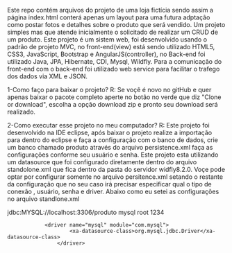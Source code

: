 Este repo contém arquivos do projeto de uma loja fictícia sendo assim a página index.html
conterá apenas um layout para uma futura adptação como postar fotos e detalhes sobre o produto
que será vendido. Um projeto simples mas que atende inicialmente o solicitado de realizar um CRUD de um produto.
Este projeto é um sistem web, foi desenvolvido usando o padrão de projeto MVC, no front-end(view) está sendo utilizado HTML5, CSS3, JavaScript,
Bootstrap e  AngularJS(controller), no Back-end foi utilizado Java, JPA, Hibernate, CDI, Mysql, Wildfly. Para a comunicação
do front-end com o back-end foi utilizado web service para facilitar o trafego dos dados via XML e JSON.

1-Como faço para baixar o projeto?
R: Se voçê é novo no gitHub e quer apenas baixar o pacote completo aperte no botão no verde que diz "Clone or download",
escolha a opção download zip e pronto seu download será realizado.

2-Como executar esse projeto no meu computador?
R: Este projeto foi desenvolvido na IDE eclipse, após baixar o projeto realize a importação para dentro do eclipse e faça a configuração 
com o banco de dados, crie um banco chamado produto através do arquivo persistence.xml faça as configurações conforme seu usuário
e senha. Este projeto esta utilizando um datasource que foi configurado diretamente dentro do arquivo standolone.xml que fica dentro
da pasta do servidor widfly8.2.0. Voçe pode optar por configurar somente no arquivo persitence.xml setando o restante da configuração 
que no seu caso irá precisar especificar qual o tipo de conexão , usuário, senha e driver. Abaixo como eu setei as configurações no arquivo standlone.xml
  
  <datasource jndi-name="java:jboss/datasources/Testeweb" pool-name="Testeweb" enabled="true" use-java-context="true">
                    <connection-url>jdbc:MYSQL://localhost:3306/produto</connection-url>
                    <driver>mysql</driver>
                    <security>
                        <user-name>root</user-name>
                        <password>1234</password>
                    </security>
                </datasource>

                <driver name="mysql" module="com.mysql">
                        <xa-datasource-class>org.mysql.jdbc.Driver</xa-datasource-class>
                    </driver>